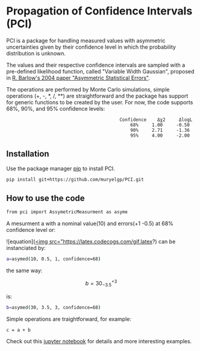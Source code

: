 # Propagation of Confidence Intervals (PCI)

PCI is a package for handling measured values with asymmetric uncertainties given by their confidence level in which the probability distribution is unknown.

The values and their respective confidence intervals are sampled with a pre-defined likelihood function, called "Variable Width Gaussian", 
proposed in [R. Barlow's 2004 paper "Asymmetric Statistical Errors"](https://arxiv.org/abs/physics/0406120).


The operations are performed by Monte Carlo simulations, simple operations (+, -, *, /, **) are straightforward and the package has support for generic functions to be created by the user. For now, the code supports 68%, 90%, and 95% confidence levels:

                                              Confidence	Δχ2     ΔlogL
                                                  68%     1.00     -0.50
                                                  90%     2.71     -1.36
                                                  95%     4.00     -2.00



## Installation

Use the package manager [pip](https://pip.pypa.io/en/stable/) to install PCI.

```bash
pip install git+https://github.com/muryelgp/PCI.git
```

## How to use the code

```bash
from pci import AssymetricMeasurment as asyme
```
A mesurment a with a nominal value(10) and errors(+1 -0.5) at 68% confidence level or: 

![equation](<a href="https://www.codecogs.com/eqnedit.php?latex=a&space;=&space;10^{&plus;1.0}_{-0.5}" target="_blank"><img src="https://latex.codecogs.com/gif.latex?) can be instanciated by:

```bash
a=asymed(10, 0.5, 1, confidence=68)
```
the same way:
```math
b = 30^{+3}_{-3.5}
```
is:

```bash
b=asymed(30, 3.5, 3, confidence=68)
```
Simple operations are traightforward, for example: 

```bash
c = a + b 
```

Check out this [jupyter notebook](https://github.com/muryelgp/PCI/blob/master/pci/How_to.ipynb) for details and more interesting examples.
